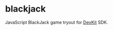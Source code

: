 blackjack
=========

JavaScript BlackJack game tryout for [DevKit](https://github.com/gameclosure/devkit) SDK. 

